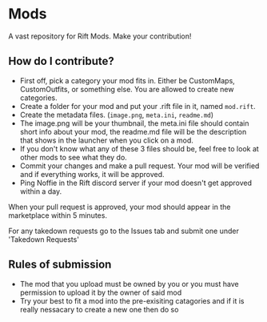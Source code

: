 # Mods
A vast repository for Rift Mods. Make your contribution!

## How do I contribute?
- First off, pick a category your mod fits in. Either be CustomMaps, CustomOutfits, or something else. You are allowed to create new categories.
- Create a folder for your mod and put your .rift file in it, named `mod.rift`.
- Create the metadata files. (`image.png`, `meta.ini`, `readme.md`)
- The image.png will be your thumbnail, the meta.ini file should contain short info about your mod, the readme.md file will be the description that shows in the launcher when you click on a mod.
- If you don't know what any of these 3 files should be, feel free to look at other mods to see what they do.
- Commit your changes and make a pull request. Your mod will be verified and if everything works, it will be approved.
- Ping Noffie in the Rift discord server if your mod doesn't get approved within a day.

When your pull request is approved, your mod should appear in the marketplace within 5 minutes.

For any takedown requests go to the Issues tab and submit one under 'Takedown Requests'

## Rules of submission
- The mod that you upload must be owned by you or you must have permission to upload it by the owner of said mod
- Try your best to fit a mod into the pre-exisiting catagories and if it is really nessacary to create a new one then do so
